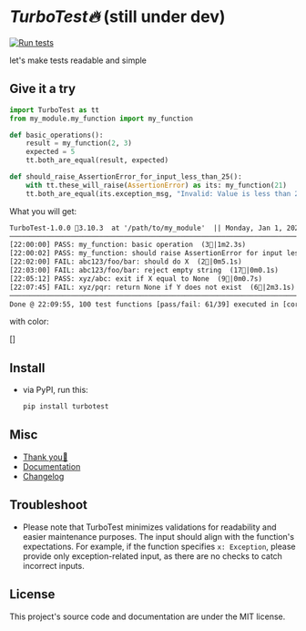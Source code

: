 # *TurboTest🔥* (still under dev)

[![Run tests](https://github.com/nvfp/TurboTest/actions/workflows/run-tests.yml/badge.svg)](https://github.com/nvfp/TurboTest/actions/workflows/run-tests.yml)

let's make tests readable and simple


## Give it a try

```python
import TurboTest as tt
from my_module.my_function import my_function

def basic_operations():
    result = my_function(2, 3)
    expected = 5
    tt.both_are_equal(result, expected)

def should_raise_AssertionError_for_input_less_than_25():
    with tt.these_will_raise(AssertionError) as its: my_function(21)
    tt.both_are_equal(its.exception_msg, "Invalid: Value is less than 25.")
```

What you will get:

```txt
TurboTest-1.0.0 🐍3.10.3  at '/path/to/my_module'  || Monday, Jan 1, 2024, 13:11:21 UTC-0800 ||
──────────────────────────────────────────────────────────────────────────────────────────────────────
[22:00:00] PASS: my_function: basic operation  (3🧪|1m2.3s)
[22:00:02] PASS: my_function: should raise AssertionError for input less than 25  (9🧪|2m2.1s)
[22:02:00] FAIL: abc123/foo/bar: should do X  (2🧪|0m5.1s)
[22:03:00] FAIL: abc123/foo/bar: reject empty string  (17🧪|0m0.1s)
[22:05:12] PASS: xyz/abc: exit if X equal to None  (9🧪|0m0.7s)
[22:07:45] FAIL: xyz/pqr: return None if Y does not exist  (6🧪|2m3.1s)
──────────────────────────────────────────────────────────────────────────────────────────────────────
Done @ 22:09:55, 100 test functions [pass/fail: 61/39] executed in [core/total: 31m2.0s/37m3.1s] 🔥🔥
```

with color:

[]


## Install

- via PyPI, run this:

    ```sh
    pip install turbotest
    ```

## Misc

- [Thank you💙](https://nvfp.github.io/thank-you)
- [Documentation](https://nvfp.github.io/mykit)
- [Changelog](https://nvfp.github.io/mykit/changelog)


## Troubleshoot

- Please note that TurboTest minimizes validations for readability and easier maintenance purposes. The input should align with the function's expectations. For example, if the function specifies `x: Exception`, please provide only exception-related input, as there are no checks to catch incorrect inputs.


## License

This project's source code and documentation are under the MIT license.
